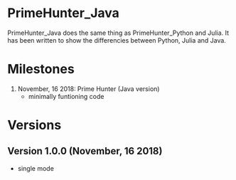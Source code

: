 # PrimeHunter_Java

PrimeHunter_Java does the same thing as PrimeHunter_Python and Julia. It has been written to show the differencies between Python, Julia and Java. 

# Milestones 
1. November, 16 2018: Prime Hunter (Java version)
   - minimally funtioning code

# Versions
## Version 1.0.0 (November, 16 2018)
- single mode

